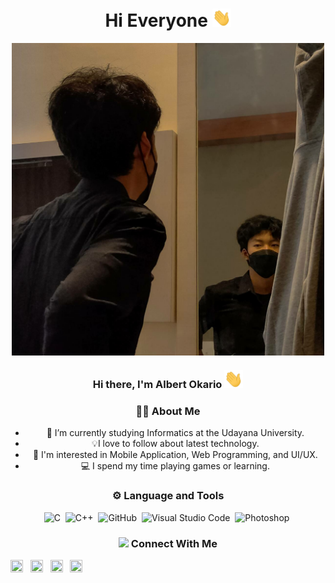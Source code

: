 <h1 align = 'center'>Hi Everyone <img src="https://raw.githubusercontent.com/ABSphreak/ABSphreak/master/gifs/Hi.gif" width="30"> <br></h1>
<div align = 'center' >
    <img src = 'https://github.com/Albert1915/Albert1915/blob/main/Albert.jpeg' 
         width = '500' align = 'center' alt = 'Albert'>


### Hi there, I'm Albert Okario <img src="https://raw.githubusercontent.com/ABSphreak/ABSphreak/master/gifs/Hi.gif" width="30">


  
### 🧑‍💻 About Me
- 🏫 I’m currently studying Informatics at the Udayana University.
- 💡I love to follow about latest technology.
- 👀 I'm interested in Mobile Application, Web Programming, and UI/UX.
- 💻 I spend my time playing games or learning.

### ⚙️ Language and Tools
![C](https://img.shields.io/badge/-C-EE0064?style=flat&logo=C&logoColor=A8B9CC)&nbsp;
![C++](https://img.shields.io/badge/-C++-D2EFFF?style=flat&logo=C%2B%2B&logoColor=00599C)&nbsp;
![GitHub](https://img.shields.io/badge/-GitHub-7F7CFA?style=flat&logo=github)&nbsp;
![Visual Studio Code](https://img.shields.io/badge/-Visual%20Studio%20Code-EBFF00?style=flat&logo=visual-studio-code&logoColor=007ACC)&nbsp;
![Photoshop](https://img.shields.io/badge/-Photoshop-05122A?style=flat&logo=adobe-photoshop)&nbsp;
 
### <img src="https://github.com/Albert1915/Gif/blob/main/1f91d.png" width="30"> Connect With Me
<p align="left">
<a href="https://www.linkedin.com/in/albert-okario-b965a3189/"><img width="20" height="20" src="https://cdn-icons-png.flaticon.com/512/174/174857.png"/></a> &nbsp
<a href="mailto:okarioalbert@gmail.com"><img width="20" height="20" src="https://upload.wikimedia.org/wikipedia/commons/thumb/7/7e/Gmail_icon_%282020%29.svg/2560px-Gmail_icon_%282020%29.svg.png"/></a> &nbsp
<a href="https://instagram.com/albert.1915"><img width="20" height="20"src="https://cdn-icons-png.flaticon.com/512/174/174855.png"/></a> &nbsp
<a href="https://www.facebook.com/albert.okario.37/"><img width="20" height="20" src="https://upload.wikimedia.org/wikipedia/commons/5/51/Facebook_f_logo_%282019%29.svg"/></a> &nbsp
</p>
